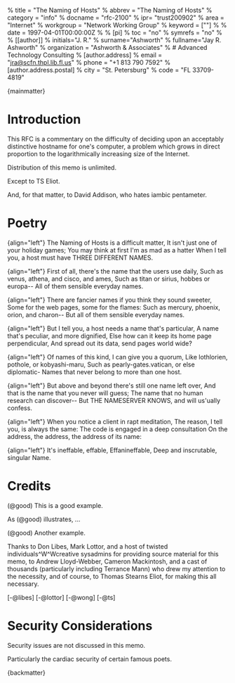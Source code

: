 % title = "The Naming of Hosts"
% abbrev = "The Naming of Hosts"
% category = "info"
% docname = "rfc-2100"
% ipr= "trust200902"
% area = "Internet"
% workgroup = "Network Working Group"
% keyword = [""]
%
% date = 1997-04-01T00:00:00Z
%
% [pi]
% toc = "no"
% symrefs = "no"
%
% [[author]]
% initials="J. R."
% surname="Ashworth"
% fullname="Jay R. Ashworth"
% organization = "Ashworth & Associates"
% # Advanced Technology Consulting
%   [author.address]
%   email = "jra@scfn.thpl.lib.fl.us"
%   phone = "+1 813 790 7592"
%   [author.address.postal]
%   city = "St. Petersburg"
%   code = "FL 33709-4819"

{mainmatter}

# Introduction

This RFC is a commentary on the difficulty of deciding upon an
acceptably distinctive hostname for one's computer, a problem which
grows in direct proportion to the logarithmically increasing size of
the Internet.

Distribution of this memo is unlimited.

Except to TS Eliot.

And, for that matter, to David Addison, who hates iambic pentameter.

# Poetry

{align="left"}
    The Naming of Hosts is a difficult matter,
        It isn't just one of your holiday games;
    You may think at first I'm as mad as a hatter
        When I tell you, a host must have THREE DIFFERENT NAMES.
<!-- separator -->
{align="left"}
    First of all, there's the name that the users use daily,
        Such as venus, athena, and cisco, and ames,
    Such as titan or sirius, hobbes or europa--
        All of them sensible everyday names.
<!-- separator -->
{align="left"}
    There are fancier names if you think they sound sweeter,
        Some for the web pages, some for the flames:
    Such as mercury, phoenix, orion, and charon--
        But all of them sensible everyday names.
<!-- separator -->
{align="left"}
    But I tell you, a host needs a name that's particular,
        A name that's peculiar, and more dignified,
    Else how can it keep its home page perpendicular,
        And spread out its data, send pages world wide?
<!-- separator -->
{align="left"}
    Of names of this kind, I can give you a quorum,
        Like lothlorien, pothole, or kobyashi-maru,
    Such as pearly-gates.vatican, or else diplomatic-
        Names that never belong to more than one host.
<!-- separator -->
{align="left"}
    But above and beyond there's still one name left over,
        And that is the name that you never will guess;
    The name that no human research can discover--
        But THE NAMESERVER KNOWS, and will us'ually confess.
<!-- separator -->
{align="left"}
    When you notice a client in rapt meditation,
        The reason, I tell you, is always the same:
    The code is engaged in a deep consultation
        On the address, the address, the address of its name:
<!-- separator -->
{align="left"}
                It's ineffable,
                effable,
                Effanineffable,
                Deep and inscrutable,
                singular
                Name.

# Credits

(@good)  This is a good example.

As (@good) illustrates, ...

(@good)  Another example.

Thanks to Don Libes, Mark Lottor, and a host of twisted
individuals^W^Wcreative sysadmins for providing source material for
this memo, to Andrew Lloyd-Webber, Cameron Mackintosh, and a cast of
thousands (particularly including Terrance Mann) who drew my
attention to the necessity, and of course, to Thomas Stearns Eliot,
for making this all necessary.

[-@libes] [-@lottor] [-@wong] [-@ts]

# Security Considerations

Security issues are not discussed in this memo.

Particularly the cardiac security of certain famous poets.

<reference anchor='libes' target=''>
 <front>
 <title>Choosing a Name for Your Computer</title>
  <author initials='D.' surname='Libes' fullname='D. Libes'></author>
  <date year='1989' month='November'/>
 </front>
 <seriesInfo name="Communications of the ACM" value='Vol. 32, No. 11, Pg. 1289' />
 </reference>

<reference anchor='lottor' target='namedroppers@internic.net'>
 <front>
 <title>Domain Name Survey</title>
  <author initials='M.' surname='Lottor' fullname='M. Lottor'></author>
  <date year='1997' month='January'/>
 </front>
 </reference>

<reference anchor='wong' target='http://www.seas.upenn.edu/~mengwong/coolhosts.html'>
 <front>
 <title>Cool Hostnames</title>
  <author initials='M.' surname='Wong' fullname='M. Wong'></author>
  <date/>
 </front>
 </reference>

<reference anchor='ts' target=''>
 <front>
 <title>Old Possum's Book of Practical Cats</title>
  <author initials='TS' surname='Stearns' fullname='TS. Stearns'></author>
  <date/>
 </front>
 </reference>

{backmatter}
